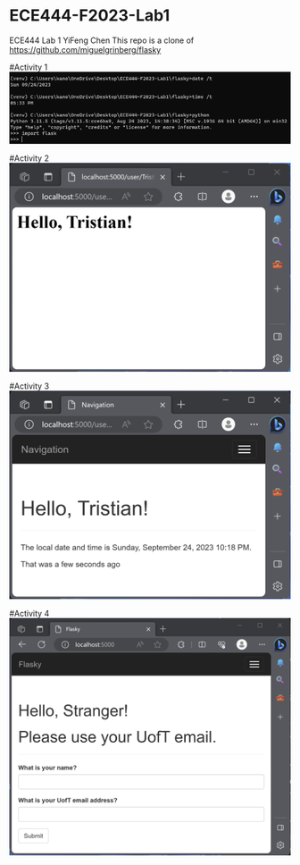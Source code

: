 # ECE444-F2023-Lab1

ECE444 Lab 1
YiFeng Chen
This repo is a clone of https://github.com/miguelgrinberg/flasky

#Activity 1
![Activity 1](Screenshots/Activity1.png)

#Activity 2
![Activity 2](Screenshots/Activity2.png)

#Activity 3
![Activity 3](Screenshots/Activity3.png)

#Activity 4
![Activity 3](Screenshots/Activity4-1.png)